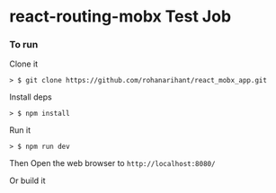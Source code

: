 # react-routing-mobx Test Job
### To run

Clone it
```
> $ git clone https://github.com/rohanarihant/react_mobx_app.git
```

Install deps

```
> $ npm install
```

Run it

```
> $ npm run dev
```

Then Open the web browser to `http://localhost:8080/`

Or build it
